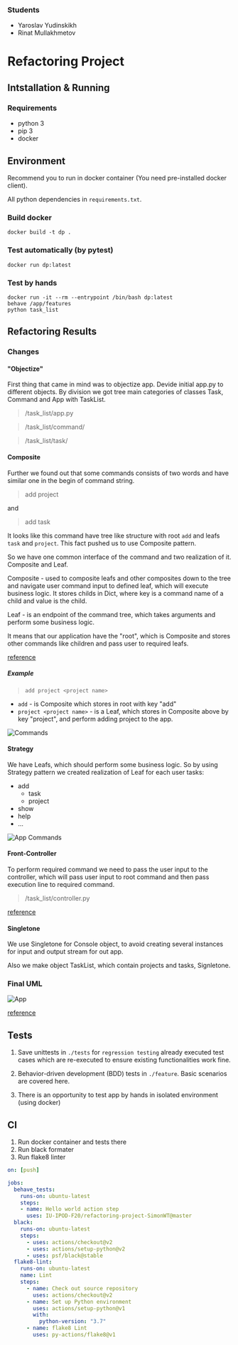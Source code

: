 ### Students
* Yaroslav Yudinskikh
* Rinat Mullakhmetov

# Refactoring Project

## Intstallation & Running
### Requirements
* python 3
* pip 3
* docker
## Environment
Recommend you to run in docker container (You need pre-installed docker client).

All python dependencies in ``requirements.txt``.

### Build docker
```console
docker build -t dp .
```

### Test automatically (by pytest)

```console
docker run dp:latest
```

### Test by hands
```console
docker run -it --rm --entrypoint /bin/bash dp:latest
behave /app/features
python task_list
```

## Refactoring Results
### Changes
#### "Objectize"
First thing that came in mind was to objectize app. Devide initial app.py to different objects. 
By division we got tree main categories of classes Task, Command and App with TaskList.

>/task_list/app.py

>/task_list/command/

>/task_list/task/
#### Composite
Further we found out that some commands consists of two words and have similar one in the begin of command string.
> add project <project name>

and 

> add task <project name> <task description>

It looks like this command have tree like structure with root `add` and leafs `task` and `project`. This fact pushed us to use Composite pattern.

So we have one common interface of the command and two realization of it. Composite and Leaf. 

Composite - used to composite leafs and other composites down to the tree and navigate user command input to defined leaf, which will execute business logic. It stores childs in Dict, where key is a command name of a child and value is the child.

Leaf - is an endpoint of the command tree, which takes arguments and perform some business logic.

It means that our application have the "root", which is Composite and stores other commands like children and pass user to required leafs.

[reference](https://refactoring.guru/design-patterns/composite)

##### Example
> `add project <project name> `

* `add` - is Composite which stores in root with key "add"
* `project <project name>` - is a Leaf, which stores in Composite above by key "project", and perform adding project to the app.

![Commands](./images/app_command.png?raw=true "Commands")
#### Strategy

We have Leafs, which should perform some business logic. So by using Strategy pattern we created realization of Leaf for each user tasks: 
- add
  - task
  - project
- show
- help
- ... 

![App Commands](./images/command.png?raw=true "App Commands")

#### Front-Controller
To perform required command we need to pass the user input to the controller, which will pass user input to root command and then pass execution line to required command.
>/task_list/controller.py

[reference](https://en.wikipedia.org/wiki/Front_controller)
#### Singletone
We use Singletone for Console object, to avoid creating several instances for input and output stream for out app.

Also we make object TaskList, which contain projects and tasks, Signletone.

### Final UML

![App](./images/app.png?raw=true "App")

[reference](https://refactoring.guru/design-patterns/singleton)
## Tests
1) Save unittests in ```./tests``` for `regression testing` already executed test cases which are re-executed to ensure existing functionalities work fine.

2) Behavior-driven development (BDD) tests in ```./feature```. Basic scenarios are covered here.

3) There is an opportunity to test app by hands in isolated environment (using docker)

## CI
1) Run docker container and tests there
2) Run black formater
3) Run flake8 linter

```yaml
on: [push]

jobs:
  behave_tests:
    runs-on: ubuntu-latest
    steps:
    - name: Hello world action step
      uses: IU-IPOD-F20/refactoring-project-SimonWT@master
  black:
    runs-on: ubuntu-latest
    steps:
      - uses: actions/checkout@v2
      - uses: actions/setup-python@v2
      - uses: psf/black@stable
  flake8-lint:
    runs-on: ubuntu-latest
    name: Lint
    steps:
      - name: Check out source repository
        uses: actions/checkout@v2
      - name: Set up Python environment
        uses: actions/setup-python@v1
        with:
          python-version: "3.7"
      - name: flake8 Lint
        uses: py-actions/flake8@v1
```